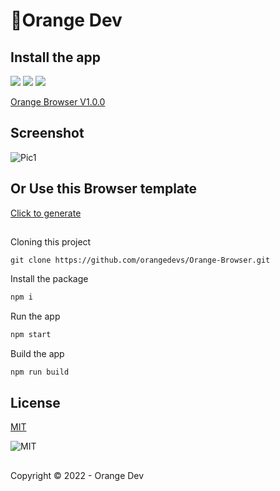 # 🍊Orange Dev

## Install the app
![](https://img.shields.io/github/issues/orangedevs/Orange-Browser)
![](https://img.shields.io/github/stars/orangedevs/Orange-Browser)
![](https://img.shields.io/github/repo-size/orangedevs/Orange-Browser)

[Orange Browser V1.0.0](https://github.com/orangedevs/Orange-Browser/releases/tag/V1.0.0)
## Screenshot
![Pic1](https://firebasestorage.googleapis.com/v0/b/orange-dev-v1.appspot.com/o/pic1.png?alt=media&token=2f616017-0723-49dd-9388-5ef6ec69f8bc)
## Or Use this Browser template
[Click to generate](https://github.com/orangedevs/Orange-Browser/generate)
##
Cloning this project
```git
git clone https://github.com/orangedevs/Orange-Browser.git
```
Install the package
```bash
npm i
```
Run the app
```bash
npm start
```
Build the app
```bash
npm run build
```

## License
[MIT](https://github.com/orangedevs/Orange-Browser/blob/main/LICENSE)

![MIT](https://img.shields.io/github/license/orangedevs/Orange-Browser)
##

Copyright © 2022 - Orange Dev
